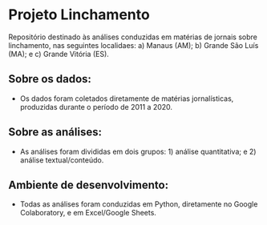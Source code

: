 # Projeto Linchamento
Repositório destinado às análises conduzidas em matérias de jornais sobre linchamento, nas seguintes localidaes: a) Manaus (AM); b) Grande São Luís (MA); e c) Grande Vitória (ES).

## Sobre os dados:
- Os dados foram coletados diretamente de matérias jornalísticas, produzidas durante o período de 2011 a 2020.

## Sobre as análises:
- As análises foram divididas em dois grupos: 1) análise quantitativa; e 2) análise textual/conteúdo. 

## Ambiente de desenvolvimento:
- Todas as análises foram conduzidas em Python, diretamente no Google Colaboratory, e em Excel/Google Sheets.
